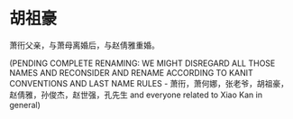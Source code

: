 # 胡祖豪

萧衎父亲，与萧母离婚后，与赵倩雅重婚。

(PENDING COMPLETE RENAMING: WE MIGHT DISREGARD ALL THOSE NAMES AND RECONSIDER AND RENAME ACCORDING TO KANIT CONVENTIONS AND LAST NAME RULES - 萧衎，萧何娜，张老爷，胡祖豪，赵倩雅，孙俊杰，赵世强，孔先生 and everyone related to Xiao Kan in general)